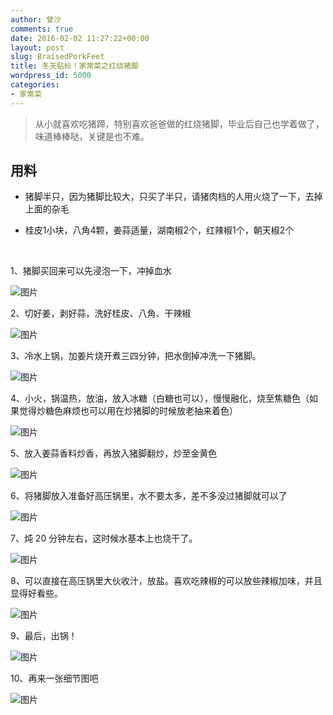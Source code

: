 ```yaml
---
author: 曾沙
comments: true
date: 2016-02-02 11:27:22+00:00
layout: post
slug: BraisedPorkFeet
title: 冬天贴标！家常菜之红烧猪脚
wordpress_id: 5000
categories:
- 家常菜
---
```



> 从小就喜欢吃猪蹄，特别喜欢爸爸做的红烧猪脚，毕业后自己也学着做了，味道棒棒哒，关键是也不难。



## 用料

- 猪脚半只，因为猪脚比较大，只买了半只，请猪肉档的人用火烧了一下，去掉上面的杂毛

- 桂皮1小块，八角4颗，姜蒜适量，湖南椒2个，红辣椒1个，朝天椒2个

﻿

1、猪脚买回来可以先浸泡一下，冲掉血水

 ![图片](https://dn-coding-net-production-pp.qbox.me/3d7c052e-cbd0-46de-9638-5fb2e692efa9.png) 


2、切好姜，剥好蒜，洗好桂皮、八角、干辣椒

 ![图片](https://dn-coding-net-production-pp.qbox.me/099d4ca1-e463-4b74-80b8-50d1bc707edc.png) 


3、冷水上锅，加姜片烧开煮三四分钟，把水倒掉冲洗一下猪脚。

 ![图片](https://dn-coding-net-production-pp.qbox.me/d74655b3-49c3-4f22-b8aa-270fc1075e0a.png) 


4、小火，锅温热，放油，放入冰糖（白糖也可以），慢慢融化，烧至焦糖色（如果觉得炒糖色麻烦也可以用在炒猪脚的时候放老抽来着色）

 ![图片](https://dn-coding-net-production-pp.qbox.me/d8d48e24-e317-4646-b60e-7e33559a6c5d.png) 


5、放入姜蒜香料炒香，再放入猪脚翻炒，炒至金黄色

 ![图片](https://dn-coding-net-production-pp.qbox.me/32fa6a43-0699-45a3-91cb-db2b8e253b26.png) 


6、将猪脚放入准备好高压锅里，水不要太多，差不多没过猪脚就可以了

 ![图片](https://dn-coding-net-production-pp.qbox.me/cbd80d1a-ca6c-4b2c-ba48-566a2893c54a.png) 


7、炖 20 分钟左右，这时候水基本上也烧干了。

 ![图片](https://dn-coding-net-production-pp.qbox.me/4b85726e-877c-421c-b533-e9a5c2ef7ba9.png) 


8、可以直接在高压锅里大伙收汁，放盐。喜欢吃辣椒的可以放些辣椒加味，并且显得好看些。

 ![图片](https://dn-coding-net-production-pp.qbox.me/e3b76ddc-07c0-47df-bb05-669ebc8ba364.png) 




9、最后，出锅！

 ![图片](https://dn-coding-net-production-pp.qbox.me/4a778546-a0b4-4ed0-a079-afc62f15d947.png) 


10、再来一张细节图吧

 ![图片](https://dn-coding-net-production-pp.qbox.me/ac1a4300-e128-4152-a8b9-684b49d9a7ec.png)
